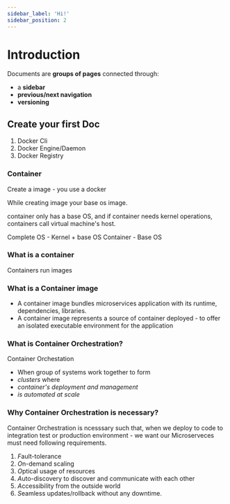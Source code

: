 ```yaml
---
sidebar_label: 'Hi!'
sidebar_position: 2
---
```


# Introduction  

Documents are **groups of pages** connected through:
- a **sidebar**
- **previous/next navigation**
- **versioning**

## Create your first Doc
1. Docker Cli
2. Docker Engine/Daemon
3. Docker Registry

### Container
Create a image - you use a docker

While creating image your base os image.

container only has a base OS, and if container needs kernel operations, containers call virtual machine's host.

Complete OS - Kernel + base OS
Container - Base OS

### What is a container
Containers run images

### What is a Container image
- A container image bundles microservices application with its runtime, dependencies, libraries.
- A container image represents a source of container deployed - to offer an isolated executable environment for the application


### What is Container Orchestration?
Container Orchestation 
  - When group of systems work together to form
  - _clusters_ where 
  - _container's deployment and management_
  - *is automated at scale*


### Why Container Orchestration is necessary?
Container Orchestration is ncesssary such that, when we deploy to code to integration test or production environment - we want our Microserveces must need following requirements. 
1. *F*ault-tolerance
2. *O*n-demand scaling
3. *O*ptical usage of resources
4. *A*uto-discovery to discover and communicate with each other
5. *A*ccessibility from the outside world
6. *S*eamless updates/rollback without any downtime.
